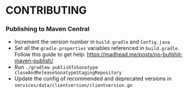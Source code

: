 # CONTRIBUTING

### Publishing to Maven Central

- Increment the version number in `build.gradle` and `Config.java`
- Set all the `gradle.properties` variables referenced in `build.gradle`. Follow this guide to get help: https://madhead.me/posts/no-bullshit-maven-publish/
- Run `./gradlew publishToSonatype closeAndReleaseSonatypeStagingRepository`
- Update the config of recommended and deprecated versions in `services/data/clientversion/clientversion.go`
